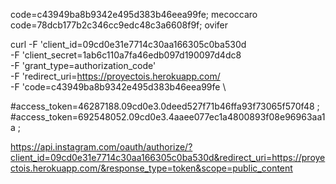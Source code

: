 code=c43949ba8b9342e495d383b46eea99fe; mecoccaro
code=78dcb177b2c346cc9edc48c3a6608f9f; ovifer

curl -F 'client_id=09cd0e31e7714c30aa166305c0ba530d \
    -F 'client_secret=1ab6c110a7fa46edb097d190097d4dc8 \
    -F 'grant_type=authorization_code' \
    -F 'redirect_uri=https://proyectois.herokuapp.com/ \
    -F 'code=c43949ba8b9342e495d383b46eea99fe \

#access_token=46287188.09cd0e3.0deed527f71b46ffa93f73065f570f48   ;
#access_token=692548052.09cd0e3.4aaee077ec1a4800893f08e96963aa1a  ;

https://api.instagram.com/oauth/authorize/?client_id=09cd0e31e7714c30aa166305c0ba530d&redirect_uri=https://proyectois.herokuapp.com/&response_type=token&scope=public_content
